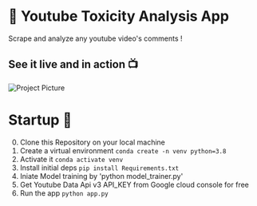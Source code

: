 # 🚀 Youtube Toxicity Analysis App
Scrape and analyze any youtube video's comments ! 

## See it live and in action 📺
![Project Picture](https://github.com/BelhsanHmida/Comment-Toxicity-Classification/blob/main/Project%20Picture.PNG?raw=true)


# Startup 🚀

0. Clone this Repository on your local machine
1. Create a virtual environment `conda create -n venv python=3.8` 
2. Activate it `conda activate venv`
3. Install initial deps `pip install Requirements.txt`
4. Iniate Model training by 'python model_trainer.py'
5. Get Youtube Data Api v3  API_KEY from Google cloud console for free
6. Run the app `python app.py`
